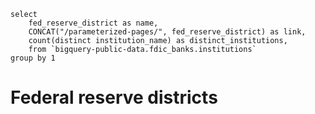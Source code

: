 

```federal_reserve_districts
select 
    fed_reserve_district as name, 
    CONCAT("/parameterized-pages/", fed_reserve_district) as link,
    count(distinct institution_name) as distinct_institutions,
    from `bigquery-public-data.fdic_banks.institutions`
group by 1
```

# Federal reserve districts 

<DataTable data={federal_reserve_districts} link=link/>

